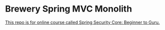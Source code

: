 # Brewery Spring MVC Monolith

[This repo is for online course called Spring Security Core: Beginner to Guru.](https://www.udemy.com/course/spring-security-core-beginner-to-guru/)